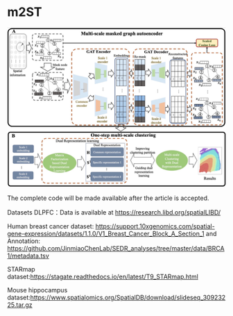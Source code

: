 # m2ST

![image](https://github.com/BBKing49/m2ST/blob/main/img/%E6%A1%86%E6%9E%B6%E5%9B%BE.jpg)

The complete code will be made available after the article is accepted.

Datasets
DLPFC：Data is available at https://research.libd.org/spatialLIBD/

Human breast cancer dataset: https://support.10xgenomics.com/spatial-gene-expression/datasets/1.1.0/V1_Breast_Cancer_Block_A_Section_1 and
Annotation: https://github.com/JinmiaoChenLab/SEDR_analyses/tree/master/data/BRCA1/metadata.tsv

STARmap dataset:https://stagate.readthedocs.io/en/latest/T9_STARmap.html

Mouse hippocampus dataset:https://www.spatialomics.org/SpatialDB/download/slideseq_30923225.tar.gz
